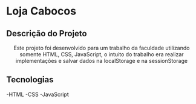# Loja Cabocos

## Descrição do Projeto

<p align="center">Este projeto foi desenvolvido para um trabalho da faculdade utilizando somente 
 HTML, CSS, JavaScript, o intuito do trabalho era realizar implementações e salvar dados na localStorage e na sessionStorage
</p>

## Tecnologias

-HTML
-CSS
-JavaScript
